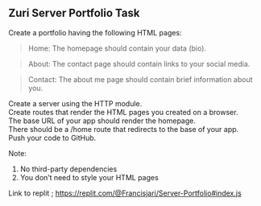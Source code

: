 ## Zuri Server Portfolio Task 

Create a portfolio having the following HTML pages:

> Home: The homepage should contain your data (bio).

> About: The contact page should contain links to your social media.

> Contact: The about me page should contain brief information about you.


Create a server using the HTTP module. <br>
Create routes that render the HTML pages you created on a browser. <br>
The base URL of your app should render the homepage. <br>
There should be a /home route that redirects to the base of your app. <br>
Push your code to GitHub.

Note: 
1. No third-party dependencies
2. You don’t need to style your HTML pages

Link to replit ; https://replit.com/@Francisjari/Server-Portfolio#index.js

